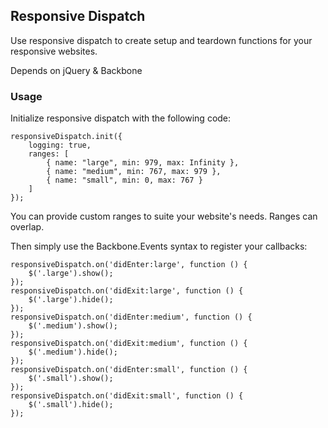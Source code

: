 ﻿## Responsive Dispatch

Use responsive dispatch to create setup and teardown functions for your responsive websites.

Depends on jQuery & Backbone

### Usage

Initialize responsive dispatch with the following code:

    responsiveDispatch.init({
        logging: true,
        ranges: [
            { name: "large", min: 979, max: Infinity },
            { name: "medium", min: 767, max: 979 },
            { name: "small", min: 0, max: 767 }
        ]
    });

You can provide custom ranges to suite your website's needs. Ranges can overlap.

Then simply use the Backbone.Events syntax to register your callbacks:

    responsiveDispatch.on('didEnter:large', function () {
        $('.large').show();
    });
    responsiveDispatch.on('didExit:large', function () {
        $('.large').hide();
    });
    responsiveDispatch.on('didEnter:medium', function () {
        $('.medium').show();
    });
    responsiveDispatch.on('didExit:medium', function () {
        $('.medium').hide();
    });
    responsiveDispatch.on('didEnter:small', function () {
        $('.small').show();
    });
    responsiveDispatch.on('didExit:small', function () {
        $('.small').hide();
    });

